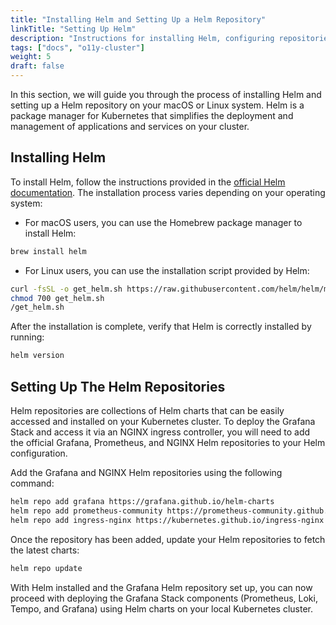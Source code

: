 ```yaml
---
title: "Installing Helm and Setting Up a Helm Repository"
linkTitle: "Setting Up Helm"
description: "Instructions for installing Helm, configuring repositories, and an introduction to Helm charts and their usage in Kubernetes deployments."
tags: ["docs", "o11y-cluster"]
weight: 5
draft: false
---
```


In this section, we will guide you through the process of installing Helm and setting up a Helm repository on your macOS or Linux system. Helm is a package manager for Kubernetes that simplifies the deployment and management of applications and services on your cluster.

## Installing Helm
To install Helm, follow the instructions provided in the [official Helm documentation](https://helm.sh/docs/intro/install/). The installation process varies depending on your operating system:

  - For macOS users, you can use the Homebrew package manager to install Helm:
  ```bash
  brew install helm
  ```

  - For Linux users, you can use the installation script provided by Helm:
  ```bash
  curl -fsSL -o get_helm.sh https://raw.githubusercontent.com/helm/helm/main/scripts/get-helm-3
  chmod 700 get_helm.sh
  /get_helm.sh
  ```

After the installation is complete, verify that Helm is correctly installed by running:

```bash
helm version
```

## Setting Up The Helm Repositories
Helm repositories are collections of Helm charts that can be easily accessed and installed on your Kubernetes cluster. To deploy the Grafana Stack and access it via an NGINX ingress controller, you will need to add the official Grafana, Prometheus, and NGINX Helm repositories to your Helm configuration.

Add the Grafana and NGINX Helm repositories using the following command:

```bash
helm repo add grafana https://grafana.github.io/helm-charts
helm repo add prometheus-community https://prometheus-community.github.io/helm-charts
helm repo add ingress-nginx https://kubernetes.github.io/ingress-nginx
```

Once the repository has been added, update your Helm repositories to fetch the latest charts:


```bash
helm repo update
```

With Helm installed and the Grafana Helm repository set up, you can now proceed with deploying the Grafana Stack components (Prometheus, Loki, Tempo, and Grafana) using Helm charts on your local Kubernetes cluster.

